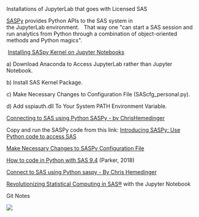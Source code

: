 Installations of JupyterLab that goes with Licensed SAS

[SASPy](https://sassoftware.github.io/saspy/overview.html) provides Python APIs
to the SAS system in the JupyterLab environment.   That way one "can start a SAS
session and run analytics from Python through a combination of object-oriented
methods and Python magics". 

 [Installing SASpy Kernel on Jupyter
Notebooks](https://communities.sas.com/t5/SAS-Communities-Library/Installing-SASpy-Kernel-on-Jupyter-Notebooks/ta-p/464873)

a) Download Anaconda to Access JupyterLab rather than Jupyter Notebook.

b) Install SAS Kernel Package.

c) Make Necessary Changes to Configuration File (SAScfg_personal.py).

d) Add sspiauth.dll To Your System PATH Environment Variable.

[Connecting to SAS using Python SASPy - by
ChrisHemedinger](https://communities.sas.com/t5/SAS-Programming/Connect-to-SAS-using-Python-saspy/td-p/400730)

Copy and run the SASPy code from this link: [Introducing SASPy: Use Python code
to access
SAS](https://blogs.sas.com/content/sasdummy/2017/04/08/python-to-sas-saspy/)

[Make Necessary Changes to SASPy Configuration
File](https://communities.sas.com/t5/SAS-Communities-Library/Installing-SASpy-Kernel-on-Jupyter-Notebooks/ta-p/464873)

[How to code in Python with SAS
9.4](https://blogs.sas.com/content/sgf/2018/01/10/come-on-in-were-open-the-openness-of-sas-94/)
(Parker, 2018)

[Connect to SAS using Python saspy - By Chris
Hemedinger](https://communities.sas.com/t5/SAS-Programming/Connect-to-SAS-using-Python-saspy/td-p/400730)

[Revolutionizing Statistical Computing in
SAS®](https://support.sas.com/resources/papers/proceedings17/0838-2017.pdf) with
the Jupyter Notebook

Git Notes

![](media/5651b04e4660e9f858f8b84de1670917.png)
